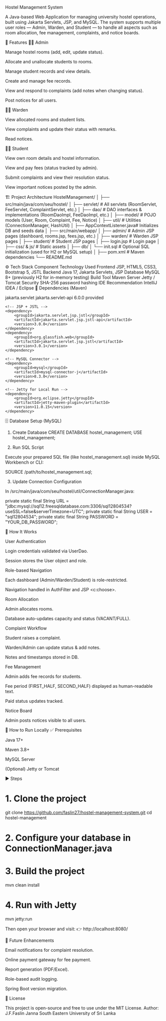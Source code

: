 Hostel Management System

A Java-based Web Application for managing university hostel operations, built using Jakarta Servlets, JSP, and MySQL.
The system supports multiple user roles — Admin, Warden, and Student — to handle all aspects such as room allocation, fee management, complaints, and notice boards.

🚀 Features
👩‍💼 Admin

Manage hostel rooms (add, edit, update status).

Allocate and unallocate students to rooms.

Manage student records and view details.

Create and manage fee records.

View and respond to complaints (add notes when changing status).

Post notices for all users.

🧑‍🏫 Warden

View allocated rooms and student lists.

View complaints and update their status with remarks.

Read notices.

👨‍🎓 Student

View own room details and hostel information.

View and pay fees (status tracked by admin).

Submit complaints and view their resolution status.

View important notices posted by the admin.

🏗️ Project Architecture
HostelManagement/
│
├── src/main/java/com/seu/hostel/
│   ├── servlet/               # All servlets (RoomServlet, FeeServlet, ComplaintServlet, etc.)
│   ├── dao/                   # DAO interfaces & implementations (RoomDaoImpl, FeeDaoImpl, etc.)
│   ├── model/                 # POJO models (User, Room, Complaint, Fee, Notice)
│   ├── util/                  # Utilities (ConnectionManager, HashUtil)
│   ├── AppContextListener.java# Initializes DB and seeds data
│
├── src/main/webapp/
│   ├── admin/                 # Admin JSP pages (dashboard, rooms.jsp, fees.jsp, etc.)
│   ├── warden/                # Warden JSP pages
│   ├── student/               # Student JSP pages
│   ├── login.jsp              # Login page
│   ├── css/ & js/             # Static assets
│
├── db/
│   └── init.sql               # Optional SQL initialization (used for H2 or MySQL setup)
│
├── pom.xml                    # Maven dependencies
└── README.md

⚙️ Tech Stack
Component   Technology Used
Frontend    JSP, HTML5, CSS3, Bootstrap 5, JSTL
Backend Java 17, Jakarta Servlets, JSP
Database    MySQL 8+ (previously H2 for in-memory testing)
Build Tool  Maven
Server  Jetty / Tomcat
Security    SHA-256 password hashing
IDE Recommendation  IntelliJ IDEA / Eclipse
🧩 Dependencies (Maven)
<dependencies>
<!-- Servlet API -->
<dependency>
<groupId>jakarta.servlet</groupId>
<artifactId>jakarta.servlet-api</artifactId>
<version>6.0.0</version>
<scope>provided</scope>
</dependency>

    <!-- JSP + JSTL -->
    <dependency>
        <groupId>jakarta.servlet.jsp.jstl</groupId>
        <artifactId>jakarta.servlet.jsp.jstl-api</artifactId>
        <version>3.0.0</version>
    </dependency>
    <dependency>
        <groupId>org.glassfish.web</groupId>
        <artifactId>jakarta.servlet.jsp.jstl</artifactId>
        <version>3.0.1</version>
    </dependency>

    <!-- MySQL Connector -->
    <dependency>
        <groupId>mysql</groupId>
        <artifactId>mysql-connector-j</artifactId>
        <version>8.3.0</version>
    </dependency>

    <!-- Jetty for Local Run -->
    <dependency>
        <groupId>org.eclipse.jetty</groupId>
        <artifactId>jetty-maven-plugin</artifactId>
        <version>11.0.15</version>
    </dependency>
</dependencies>

🗄️ Database Setup (MySQL)
1. Create Database
   CREATE DATABASE hostel_management;
   USE hostel_management;

2. Run SQL Script

Execute your prepared SQL file (like hostel_management.sql) inside MySQL Workbench or CLI:

SOURCE /path/to/hostel_management.sql;

3. Update Connection Configuration

In /src/main/java/com/seu/hostel/util/ConnectionManager.java:

private static final String URL = "jdbc:mysql://sql12.freesqldatabase.com:3306/sql12804534?useSSL=false&serverTimezone=UTC";
private static final String USER = "sql12804534";
private static final String PASSWORD = "YOUR_DB_PASSWORD";

🧠 How It Works

User Authentication

Login credentials validated via UserDao.

Session stores the User object and role.

Role-based Navigation

Each dashboard (Admin/Warden/Student) is role-restricted.

Navigation handled in AuthFilter and JSP <c:choose>.

Room Allocation

Admin allocates rooms.

Database auto-updates capacity and status (VACANT/FULL).

Complaint Workflow

Student raises a complaint.

Warden/Admin can update status & add notes.

Notes and timestamps stored in DB.

Fee Management

Admin adds fee records for students.

Fee period (FIRST_HALF, SECOND_HALF) displayed as human-readable text.

Paid status updates tracked.

Notice Board

Admin posts notices visible to all users.

🧰 How to Run Locally
✅ Prerequisites

Java 17+

Maven 3.8+

MySQL Server

(Optional) Jetty or Tomcat

▶️ Steps
# 1. Clone the project
git clone https://github.com/faslin27/hostel-management-system.git
cd hostel-management

# 2. Configure your database in ConnectionManager.java

# 3. Build the project
mvn clean install

# 4. Run with Jetty
mvn jetty:run


Then open your browser and visit:
👉 http://localhost:8080/


🧭 Future Enhancements

Email notifications for complaint resolution.

Online payment gateway for fee payment.

Report generation (PDF/Excel).

Role-based audit logging.

Spring Boot version migration.

📜 License

This project is open-source and free to use under the MIT License.
Author: J.F.Faslin Janna
South Eastern University of Sri Lanka

